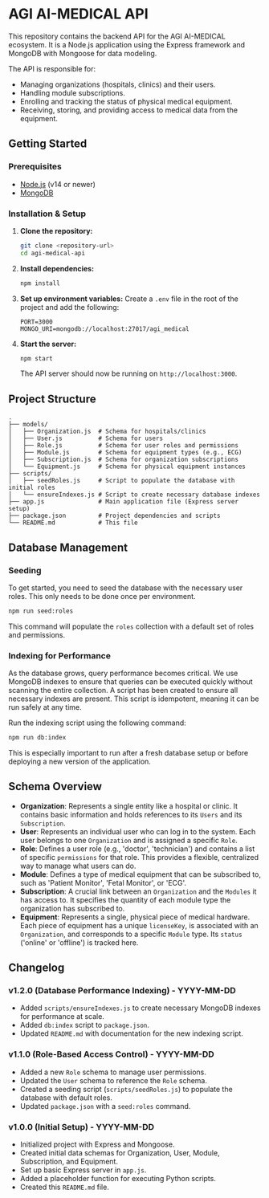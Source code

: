 # AGI AI-MEDICAL API

This repository contains the backend API for the AGI AI-MEDICAL ecosystem. It is a Node.js application using the Express framework and MongoDB with Mongoose for data modeling.

The API is responsible for:
- Managing organizations (hospitals, clinics) and their users.
- Handling module subscriptions.
- Enrolling and tracking the status of physical medical equipment.
- Receiving, storing, and providing access to medical data from the equipment.

## Getting Started

### Prerequisites

- [Node.js](https://nodejs.org/) (v14 or newer)
- [MongoDB](https://www.mongodb.com/try/download/community)

### Installation & Setup

1.  **Clone the repository:**
    ```bash
    git clone <repository-url>
    cd agi-medical-api
    ```

2.  **Install dependencies:**
    ```bash
    npm install
    ```

3.  **Set up environment variables:**
    Create a `.env` file in the root of the project and add the following:
    ```
    PORT=3000
    MONGO_URI=mongodb://localhost:27017/agi_medical
    ```

4.  **Start the server:**
    ```bash
    npm start
    ```
    The API server should now be running on `http://localhost:3000`.

## Project Structure

```
.
├── models/
│   ├── Organization.js  # Schema for hospitals/clinics
│   ├── User.js          # Schema for users
│   ├── Role.js          # Schema for user roles and permissions
│   ├── Module.js        # Schema for equipment types (e.g., ECG)
│   ├── Subscription.js  # Schema for organization subscriptions
│   └── Equipment.js     # Schema for physical equipment instances
├── scripts/
│   ├── seedRoles.js     # Script to populate the database with initial roles
│   └── ensureIndexes.js # Script to create necessary database indexes
├── app.js               # Main application file (Express server setup)
├── package.json         # Project dependencies and scripts
└── README.md            # This file
```

## Database Management

### Seeding
To get started, you need to seed the database with the necessary user roles. This only needs to be done once per environment.

```bash
npm run seed:roles
```
This command will populate the `roles` collection with a default set of roles and permissions.

### Indexing for Performance
As the database grows, query performance becomes critical. We use MongoDB indexes to ensure that queries can be executed quickly without scanning the entire collection. A script has been created to ensure all necessary indexes are present. This script is idempotent, meaning it can be run safely at any time.

Run the indexing script using the following command:
```bash
npm run db:index
```
This is especially important to run after a fresh database setup or before deploying a new version of the application.

## Schema Overview

-   **Organization**: Represents a single entity like a hospital or clinic. It contains basic information and holds references to its `Users` and its `Subscription`.
-   **User**: Represents an individual user who can log in to the system. Each user belongs to one `Organization` and is assigned a specific `Role`.
-   **Role**: Defines a user role (e.g., 'doctor', 'technician') and contains a list of specific `permissions` for that role. This provides a flexible, centralized way to manage what users can do.
-   **Module**: Defines a type of medical equipment that can be subscribed to, such as 'Patient Monitor', 'Fetal Monitor', or 'ECG'.
-   **Subscription**: A crucial link between an `Organization` and the `Modules` it has access to. It specifies the quantity of each module type the organization has subscribed to.
-   **Equipment**: Represents a single, physical piece of medical hardware. Each piece of equipment has a unique `licenseKey`, is associated with an `Organization`, and corresponds to a specific `Module` type. Its `status` ('online' or 'offline') is tracked here.

## Changelog

### v1.2.0 (Database Performance Indexing) - YYYY-MM-DD

-   Added `scripts/ensureIndexes.js` to create necessary MongoDB indexes for performance at scale.
-   Added `db:index` script to `package.json`.
-   Updated `README.md` with documentation for the new indexing script.

### v1.1.0 (Role-Based Access Control) - YYYY-MM-DD

-   Added a new `Role` schema to manage user permissions.
-   Updated the `User` schema to reference the `Role` schema.
-   Created a seeding script (`scripts/seedRoles.js`) to populate the database with default roles.
-   Updated `package.json` with a `seed:roles` command.

### v1.0.0 (Initial Setup) - YYYY-MM-DD

-   Initialized project with Express and Mongoose.
-   Created initial data schemas for Organization, User, Module, Subscription, and Equipment.
-   Set up basic Express server in `app.js`.
-   Added a placeholder function for executing Python scripts.
-   Created this `README.md` file.
